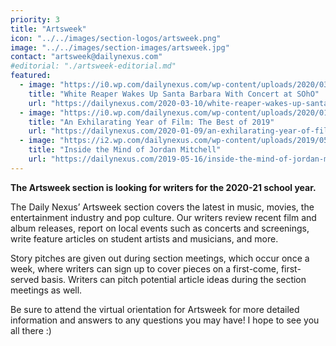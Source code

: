 ```yaml
---
priority: 3
title: "Artsweek"
icon: "../../images/section-logos/artsweek.png"
image: "../../images/section-images/artsweek.jpg"
contact: "artsweek@dailynexus.com"
#editorial: "./artsweek-editorial.md"
featured:
  - image: "https://i0.wp.com/dailynexus.com/wp-content/uploads/2020/03/IMG-3256.jpg"
    title: "White Reaper Wakes Up Santa Barbara With Concert at SOhO"
    url: "https://dailynexus.com/2020-03-10/white-reaper-wakes-up-santa-barbara-with-concert-at-soho/"
  - image: "https://i0.wp.com/dailynexus.com/wp-content/uploads/2020/01/parasite.jpg"
    title: "An Exhilarating Year of Film: The Best of 2019"
    url: "https://dailynexus.com/2020-01-09/an-exhilarating-year-of-film-the-best-of-2019/"
  - image: "https://i2.wp.com/dailynexus.com/wp-content/uploads/2019/05/BOL_0655.jpg"
    title: "Inside the Mind of Jordan Mitchell"
    url: "https://dailynexus.com/2019-05-16/inside-the-mind-of-jordan-mitchell/"
---
```

**The Artsweek section is looking for writers for the 2020-21 school year.**

The Daily Nexus’ Artsweek section covers the latest in music, movies, the entertainment industry and pop culture. Our writers review recent film and album releases, report on local events such as concerts and screenings, write feature articles on student artists and musicians, and more. 

Story pitches are given out during section meetings, which occur once a week, where writers can sign up to cover pieces on a first-come, first-served basis. Writers can pitch potential article ideas during the section meetings as well. 

Be sure to attend the virtual orientation for Artsweek for more detailed information and answers to any questions you may have! I hope to see you all there :)
